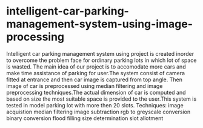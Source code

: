 # intelligent-car-parking-management-system-using-image-processing
Intelligent car parking management system using project is created inorder to overcome the problem face for ordinary parking lots in which lot of space is wasted. The main idea of our project is to accomodate more cars and make time assistance of parking for user.The system consist of camera fitted at entrance and then car image is captured from top angle. Then image of car is preprocessed using median filtering and image preprocessing techniques.The actual dimension of car is computed and based on size the most suitable space is provided to the user.This system is tested in model parking lot with more then 20 slots. Techniques: image acquistion median filtering image subtraction rgb to greyscale conversion binary conversion flood filling size determination slot allotment
